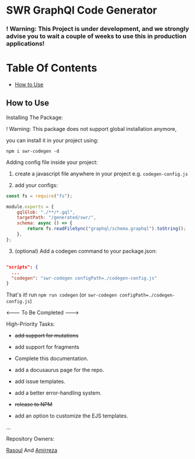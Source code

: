 # SWR GraphQl Code Generator

### ! Warning: This Project is **under development**, and we strongly advise you to wait a couple of weeks to use this in **production applications**!

# Table Of Contents

<!-- TOC -->

- [How to Use](#how-to-use)

<!-- TOC -->

## How to Use

Installing The Package:

! Warning: This package does not support global installation anymore,

you can install it in your project using:

    npm i swr-codegen -d

Adding config file inside your project:

1. create a javascript file anywhere in your project e.g. `codegen-config.js`

2. add your configs:

```js
const fs = require("fs");

module.exports = {
	gqlGlob: "./**/*.gql",
	targetPath: "/generated/swr/",
	schema: async () => {
		return fs.readFileSync("graphql/schema.graphql").toString();
	},
};
```

3. (optional) Add a codegen command to your package.json:

```json

"scripts": {
  ...
  "codegen": "swr-codegen configPath=./codegen-config.js"
}

```

That's it! run `npm run codegen` (or `swr-codegen configPath=./codegen-config.js`)

<--- To Be Completed --->

High-Priority Tasks:

- ~~add support for mutations~~

- add support for fragments

- Complete this documentation.

- add a docusaurus page for the repo.

- add issue templates.

- add a better error-handling system.

- ~~release to NPM~~

- add an option to customize the EJS templates.

...

Repository Owners:

[Rasoul](https://github.com/rasoulm777) And [Amirreza](https://github.com/amirrezaDev1378)
